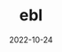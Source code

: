 ---
title: ebl
date: 2022-10-24

type: landing

sections:
  - block: hero
    content:
      title: Electron Beam Lithography (EBL)
      text: |
        Advanced electron beam lithography system for high-precision nanofabrication and research applications in brain-computer interfaces and nanoelectronics.
      image:
        filename: facility_overall.png
    design:
      spacing:
        padding: ['40px', '0', '40px', '0']

  - block: markdown
    content:
      title: Equipment Specifications
      subtitle: 
      text: |
        ## Electron Beam Lithography System
        
        ### Mission
        Our electron beam lithography system enables high-resolution nanofabrication for cutting-edge research in brain science and neurotechnology applications.
        
        ### Summary
        The EBL system provides nanometer-scale patterning capabilities with exceptional precision and flexibility for advanced device fabrication.
        
        ### System Specifications
        
        #### Electron Beam Lithography (EBL)
        - **eGun Type:** Schottky Field Emission, Gaussian beam shape
        - **Acceleration Voltage:** 50 kV
        - **Beam Current Range:** 100 pA – 100 nA
            - **Resolution:** 8 nm  
            - **Overlay Accuracy:** ±10 nm  
            - **Stitching Accuracy:** ±10 nm  
            - **Maximum Field Size:**  
                - 2000 μm @ 25 kV  
                - 1000 μm @ 50 kV  
            - **Maximum Sample Size:** 200 mm  


        - **Maskless Aligner:**
            - **Maximum Sample Size:** 300 mm / 12 inch  
            - **Maximum Exposure Area:** 290 mm × 290 mm  
            - **Resolution:** ≤600 nm  
            - **Overlay Accuracy:** 500 nm @ 200 mm  
            - **Light Source:** 375 nm / 405 nm 
        
        ---
    design:
      columns: '1'
---